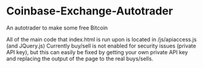 # Coinbase-Exchange-Autotrader
An autotrader to make some free Bitcoin


All of the main code that index.html is run upon is located in /js/apiaccess.js (and JQuery.js)
Currently buy/sell is not enabled for security issues (private API key), but this can easily be fixed by getting your own private API key and replacing the output of the page to the real buys/sells.
